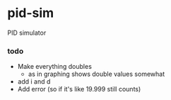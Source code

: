 # pid-sim

PID simulator

### todo
- Make everything doubles
    - as in graphing shows double values somewhat
- add i and d
- Add error (so if it's like 19.999 still counts)